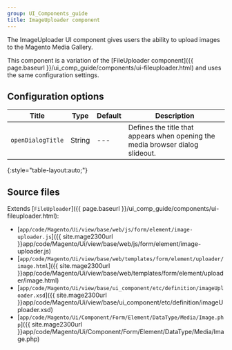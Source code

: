 ```yaml
---
group: UI_Components_guide
title: ImageUploader component
---
```


The ImageUploader UI component gives users the ability to upload images to the Magento Media Gallery.

This component is a variation of the [FileUploader component]({{ page.baseurl }}/ui_comp_guide/components/ui-fileuploader.html) and uses the same configuration settings.


## Configuration options

| Title             | Type   | Default | Description                                                                    |
| ----------------- | ------ | ------- | ------------------------------------------------------------------------------ |
| `openDialogTitle` | String |   ---   | Defines the title that appears when opening the media browser dialog slideout. |
{:style="table-layout:auto;"}

## Source files

Extends [`FileUploader`]({{ page.baseurl }}/ui_comp_guide/components/ui-fileuploader.html):

- [`app/code/Magento/Ui/view/base/web/js/form/element/image-uploader.js`]({{ site.mage2300url }}app/code/Magento/Ui/view/base/web/js/form/element/image-uploader.js)
- [`app/code/Magento/Ui/view/base/web/templates/form/element/uploader/image.html`]({{ site.mage2300url }}app/code/Magento/Ui/view/base/web/templates/form/element/uploader/image.html)
- [`app/code/Magento/Ui/view/base/ui_component/etc/definition/imageUploader.xsd`]({{ site.mage2300url }}app/code/Magento/Ui/view/base/ui_component/etc/definition/imageUploader.xsd)
- [`app/code/Magento/Ui/Component/Form/Element/DataType/Media/Image.php`]({{ site.mage2300url }}app/code/Magento/Ui/Component/Form/Element/DataType/Media/Image.php)